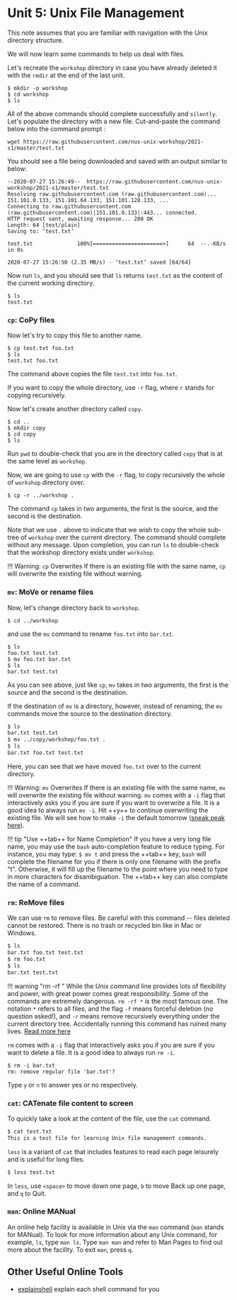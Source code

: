 # Unit 5: Unix File Management

This note assumes that you are familiar with navigation with
the Unix directory structure.

We will now learn some commands to help us deal with files.

Let's recreate the `workshop` directory in case you have already
deleted it with the `rmdir` at the end of the last unit.

```
$ mkdir -p workshop
$ cd workshop
$ ls
```

All of the above commands should complete successfully and `silently`.  Let's populate the directory with a new file.  Cut-and-paste the command below into the command prompt :

```
wget https://raw.githubusercontent.com/nus-unix-workshop/2021-s1/master/test.txt
```

You should see a file being downloaded and saved with an output similar to below:
```
--2020-07-27 15:26:49--  https://raw.githubusercontent.com/nus-unix-workshop/2021-s1/master/test.txt
Resolving raw.githubusercontent.com (raw.githubusercontent.com)... 151.101.0.133, 151.101.64.133, 151.101.128.133, ...
Connecting to raw.githubusercontent.com (raw.githubusercontent.com)|151.101.0.133|:443... connected.
HTTP request sent, awaiting response... 200 OK
Length: 64 [text/plain]
Saving to: ‘test.txt’

test.txt              100%[======================>]      64  --.-KB/s    in 0s

2020-07-27 15:26:50 (2.35 MB/s) - ‘test.txt’ saved [64/64]
```

Now run `ls`, and you should see that `ls` returns `test.txt` as the content of the current working directory.

```
$ ls
test.txt
```

### `cp`: CoPy files

Now let's try to copy this file to another name.
```
$ cp test.txt foo.txt
$ ls
test.txt foo.txt
```
The command above copies the file `test.txt` into `foo.txt`.

If you want to copy the whole directory, use `-r` flag, where `r` stands for copying recursively.

Now let's create another directory called `copy`.
```
$ cd ..
$ mkdir copy
$ cd copy
$ ls
```

Run `pwd` to double-check that you are in the directory called `copy` that is at the same level as `workshop`.

Now, we are going to use `cp` with the `-r` flag, to copy recursively the whole of `workshop` directory over.

```
$ cp -r ../workshop .
```

The command `cp` takes in two arguments, the first is the source, and the second is the destination.

Note that we use `.` above to indicate that we wish to copy the whole sub-tree of `workshop` over the current directory.  The command should complete without any message.  Upon completion, you can run `ls` to double-check that the workshop directory exists under `workshop`.

!!! Warning: `cp` Overwrites
    If there is an existing file with the same name, `cp` will overwrite
	the existing file without warning.

### `mv`: MoVe or rename files

Now, let's change directory back to `workshop`.
```
$ cd ../workshop
```
and use the `mv` command to rename `foo.txt` into `bar.txt`.

```
$ ls
foo.txt test.txt
$ mv foo.txt bar.txt
$ ls
bar.txt test.txt
```

As you can see above, just like `cp`, `mv` takes in two arguments, the first is the source and the second is the destination.

If the destination of `mv` is a directory, however, instead of renaming, the `mv` commands move the source to the destination directory.

```bash
$ ls
bar.txt test.txt
$ mv ../copy/workshop/foo.txt .
$ ls
bar.txt foo.txt test.txt
```

Here, you can see that we have moved `foo.txt` over to the current directory.

!!! Warning: `mv` Overwrites
    If there is an existing file with the same name, `mv` will overwrite
	the existing file without warning. `mv` comes with a `-i` flag that interactively asks you if you are sure if you want to overwrite a file.  It is a good idea to always run `mv -i`. Hit ++y++ to continue overwriting the existing file.  We will see how to make `-i` the default tomorrow ([sneak peak here](shell.md)).

!!! tip "Use ++tab++ for Name Completion"
    If you have a very long file name, you may use the `bash` auto-completion feature to reduce typing. For instance, you may type:
    ```
    $ mv t
    ```
    and press the ++tab++ key, `bash` will complete the filename for you if there is only one filename with the prefix "t". Otherwise, it will fill up the filename to the point where you need to type in more characters for disambiguation.
	The ++tab++ key can also complete the name of a command.

### `rm`: ReMove files

We can use `rm` to remove files.
Be careful with this command -- files deleted cannot be restored.  There is no trash or recycled bin like in Mac or Windows.

```bash
$ ls
bar.txt foo.txt test.txt
$ rm foo.txt
$ ls
bar.txt test.txt
```

!!! warning "rm -rf "
    While the Unix command line provides lots of flexibility and power, with great power comes great responsibility.  Some of the commands are extremely dangerous.  `rm -rf *` is the most famous one.  The notation `*` refers to all files, and the flag `-f` means forceful deletion (no question asked!), and `-r` means remove recursively everything under the current directory tree.  Accidentally running this command has ruined many lives.  [Read more here](https://www.quora.com/What-are-some-crazy-rm-rf-stories-you-have-heard-about)

`rm` comes with a `-i` flag that interactively asks you if you are sure if you want to delete a file.  It is a good idea to always run `rm -i`.

```
$ rm -i bar.txt
rm: remove regular file 'bar.txt'?
```

Type `y` or `n` to answer yes or no respectively.


### `cat`: CATenate file content to screen

To quickly take a look at the content of the file, use the `cat` command.

```bash
$ cat test.txt
This is a test file for learning Unix file management commands.
```

`less` is a variant of `cat` that includes features to read each page leisurely and is useful for long files.
```bash
$ less test.txt
```

In `less`, use `<space>` to move down one page, `b` to move Back up one page, and `q` to Quit.

### `man`: Online MANual

An online help facility is available in Unix via the `man` command (`man` stands for MANual). To look for more information about any Unix command, for example, `ls`, type `man ls`. Type `man man` and refer to Man Pages to find out more about the facility. To exit `man`, press `q`.

## Other Useful Online Tools

- [explainshell](https://explainshell.com/) explain each shell command for you

